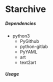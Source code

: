 # Starchive


##### Dependencies

- python3
    - PyGithub
    - python-gitlab
    - PyYAML
    - art
    - text2art

##### Usage